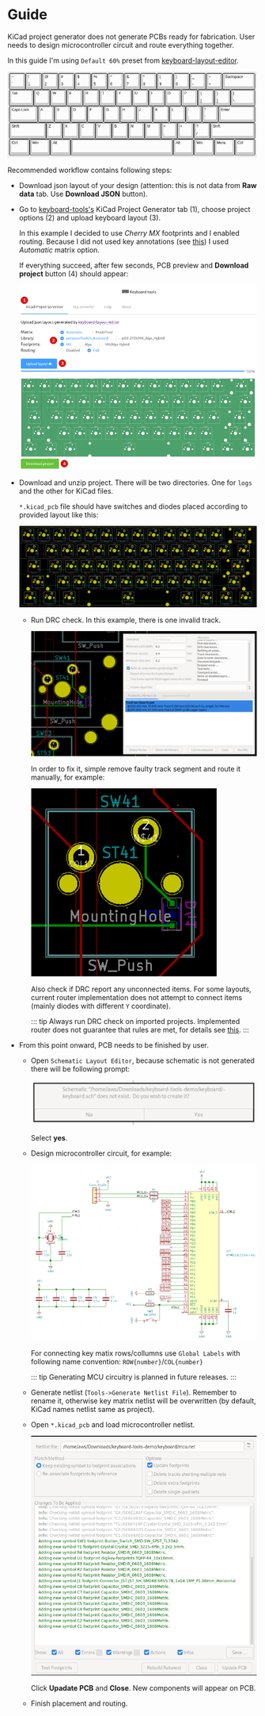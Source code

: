 # Guide

KiCad project generator does not generate PCBs ready for fabrication.
User needs to design microcontroller circuit and route everything together.

In this guide I'm using `Default 60%` preset from
[keyboard-layout-editor](www.keyboard-layout-editor.com).

![pcb](./assets/guide/layout60.png)

Recommended workflow contains following steps:

- Download json layout of your design (attention: this is not data
  from **Raw data** tab. Use **Download JSON** button).

- Go to [keyboard-tools's](http://keyboard-tools.xyz/) KiCad Project Generator
  tab (1), choose project options (2) and upload keyboard layout (3).

  In this example I decided to use *Cherry MX* footprints and I enabled
  routing. Because I did not used key annotations (see
  [this](features#matrix-position-assignment)) I used *Automatic* matrix option.

  If everything succeed, after few seconds, PCB preview and
  **Download project** button (4) should appear:

  ![frontend](./assets/guide/frontend.png)

- Download and unzip project. There will be two directories. One for `logs`
  and the other for KiCad files.

  `*.kicad_pcb` file should have switches and diodes placed according
  to provided layout like this:

  ![pcb](./assets/guide/pcb.png)

  - Run DRC check. In this example, there is one invalid track.

    ![pcb](./assets/guide/drc-result.png)

    In order to fix it, simple remove faulty track segment and route it manually,
    for example:

    ![pcb](./assets/guide/drc-fix.png)

    Also check if DRC report any unconnected items. For some layouts,
    current router implementation does not attempt to connect items (mainly diodes
    with different `Y` coordinate).

    ::: tip
    Always run DRC check on imported projects. Implemented router does not guarantee
    that rules are met, for details see [this](features#routing).
    :::

- From this point onward, PCB needs to be finished by user.
  - Open `Schematic Layout Editor`, because schematic is not generated there
    will be following prompt:

    ![prompt](./assets/guide/prompt.png)

    Select **yes**.

  - Design microcontroller circuit, for example:

    ![uc-circuit](./assets/guide/uc-circuit.png)

    For connecting key matix rows/collumns use `Global Labels` with following
    name convention: `ROW{number}`/`COL{number}`

    ::: tip
    Generating MCU circuitry is planned in future releases.
    :::

  - Generate netlist (`Tools->Generate Netlist File`). Remember to rename it,
    otherwise key matrix netlist will be overwritten (by default, KiCad names
    netlist same as project).

  - Open `*.kicad_pcb` and load microcontroller netlist.

    ![load-netlist](./assets/guide/load-netlist.png)

    Click **Upadate PCB** and **Close**. New components will appear on PCB.

  - Finish placement and routing.
